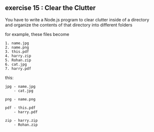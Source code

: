 ## exercise 15 : Clear the Clutter

You have to write a Node.js program to clear clutter inside of a directory and organize the contents of that directory into different folders

for example, these files become

    1. name.jpg
    2. name.png
    3. this.pdf 
    4. harry.zip
    5. Rohan.zip
    6. cat.jpg 
    7. harry.pdf

this: 

    jpg - name.jpg
        - cat.jpg

    png - name.png 

    pdf - this.pdf 
        - harry.pdf
    
    zip - harry.zip 
        - Rohan.zip
